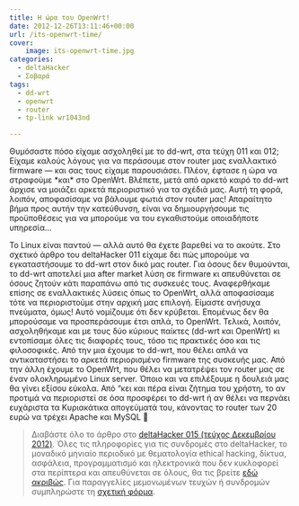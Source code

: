 ```yaml
---
title: Η ώρα του OpenWrt!
date: 2012-12-26T13:11:46+00:00
url: /its-openwrt-time/
cover:
    image: its-openwrt-time.jpg
categories:
  - deltaHacker
  - Σοβαρά
tags:
  - dd-wrt
  - openwrt
  - router
  - tp-link wr1043nd

---
```

Θυμόσαστε πόσο είχαμε ασχοληθεί με το dd-wrt, στα τεύχη 011 και 012; Είχαμε καλούς λόγους για να περάσουμε στον router μας εναλλακτικό firmware — και σας τους είχαμε παρουσιάσει. Πλέον, έφτασε η ώρα να στραφούμε \*και\* στο OpenWrt. Βλέπετε, μετά από αρκετό καιρό το dd-wrt άρχισε να μοιάζει αρκετά περιοριστικό για τα σχέδιά μας. Αυτή τη φορά, λοιπόν, αποφασίσαμε να βάλουμε φωτιά στον router μας! Απαραίτητο βήμα προς αυτήν την κατεύθυνση, είναι να δημιουργήσουμε τις προϋποθέσεις για να μπορούμε να του εγκαθιστούμε οποιαδήποτε υπηρεσία&#8230;

Το Linux είναι παντού — αλλά αυτό θα έχετε βαρεθεί να το ακούτε. Στο σχετικό άρθρο του deltaHacker 011 είχαμε δει πώς μπορούμε να εγκαταστήσουμε τo dd-wrt στον δικό μας router. Για όσους δεν θυμούνται, το dd-wrt αποτελεί μια after market λύση σε firmware κι απευθύνεται σε όσους ζητούν κάτι παραπάνω από τις συσκευές τους. Αναφερθήκαμε επίσης σε εναλλακτικές λύσεις όπως το OpenWrt, αλλά αποφασίσαμε τότε να περιοριστούμε στην αρχική μας επιλογή. Είμαστε ανήσυχα πνεύματα, όμως! Αυτό νομίζουμε ότι δεν κρύβεται. Επομένως δεν θα μπορούσαμε να προσπεράσουμε έτσι απλά, το OpenWrt. Τελικά, λοιπόν, ασχοληθήκαμε και με τους δύο κύριους παίκτες (dd-wrt και OpenWrt) κι εντοπίσαμε όλες τις διαφορές τους, τόσο τις πρακτικές όσο και τις φιλοσοφικές. Από την μια έχουμε το dd-wrt, που θέλει απλά να αντικαταστήσει το αρκετά περιορισμένο firmware της συσκευής μας. Από την άλλη έχουμε το OpenWrt, που θέλει να μετατρέψει τον router μας σε έναν ολοκληρωμένο Linux server. Όποιο και να επιλέξουμε η δουλειά μας θα γίνει εξίσου εύκολα. Από “κει και πέρα είναι ζήτημα του χρήστη, το αν προτιμά να περιοριστεί σε όσα προσφέρει το dd-wrt ή αν θέλει να περνάει ευχάριστα τα Κυριακάτικα απογεύματά του, κάνοντας το router των 20 ευρώ να τρέχει Apache και MySQL 🙂

> Διαβάστε όλο το άρθρο στο <a href="http://deltahacker.gr/2012/12/12/deltahacker015/" title="deltaHacker 015 – This. Is. DELTA! Edition" target="_blank" rel="noopener noreferrer nofollow" class="broken_link">deltaHacker 015 (τεύχος Δεκεμβρίου 2012)</a>. Όλες τις πληροφορίες για τις συνδρομές στο deltaHacker, το μοναδικό μηνιαίο περιοδικό με θεματολογία ethical hacking, δίκτυα, ασφάλεια, προγραμματισμό και ηλεκτρονικά που δεν κυκλοφορεί στα περίπτερα και απευθύνεται σε όλους, θα τις βρείτε <a href="http://deltahacker.gr/subscriptions/" title="Πληροφορίες συνδρομών" target="_blank" rel="noopener noreferrer nofollow" class="broken_link">εδώ ακριβώς</a>. Για παραγγελίες μεμονωμένων τευχών ή συνδρομών συμπληρώστε τη <a href="http://deltahacker.gr/order/" title="Συνδρομές και εκπτώσεις!" target="_blank" rel="noopener noreferrer nofollow" class="broken_link">σχετική φόρμα</a>.
